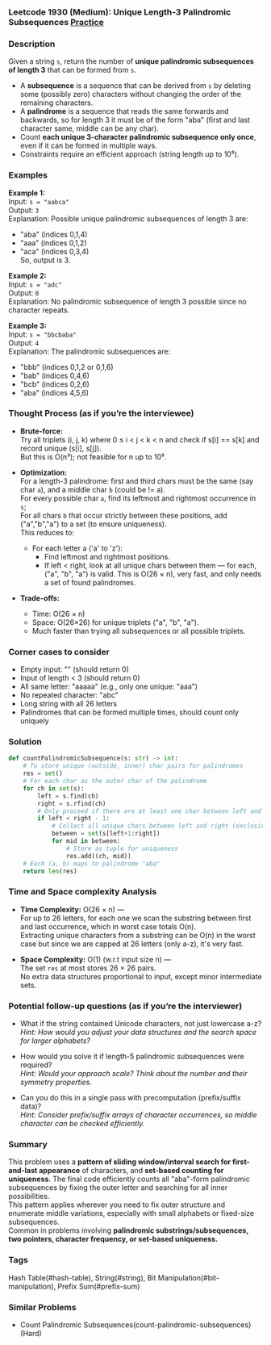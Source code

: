 ### Leetcode 1930 (Medium): Unique Length-3 Palindromic Subsequences [Practice](https://leetcode.com/problems/unique-length-3-palindromic-subsequences)

### Description  
Given a string `s`, return the number of **unique palindromic subsequences of length 3** that can be formed from `s`.  
- A **subsequence** is a sequence that can be derived from `s` by deleting some (possibly zero) characters without changing the order of the remaining characters.  
- A **palindrome** is a sequence that reads the same forwards and backwards, so for length 3 it must be of the form "aba" (first and last character same, middle can be any char).  
- Count **each unique 3-character palindromic subsequence only once**, even if it can be formed in multiple ways.  
- Constraints require an efficient approach (string length up to 10⁵).

### Examples  

**Example 1:**  
Input: `s = "aabca"`  
Output: `3`  
Explanation: Possible unique palindromic subsequences of length 3 are:  
- "aba" (indices 0,1,4)
- "aaa" (indices 0,1,2)  
- "aca" (indices 0,3,4)  
So, output is 3.

**Example 2:**  
Input: `s = "adc"`  
Output: `0`  
Explanation: No palindromic subsequence of length 3 possible since no character repeats.

**Example 3:**  
Input: `s = "bbcbaba"`  
Output: `4`  
Explanation: The palindromic subsequences are:  
- "bbb" (indices 0,1,2 or 0,1,6)
- "bab" (indices 0,4,6)
- "bcb" (indices 0,2,6)
- "aba" (indices 4,5,6)

### Thought Process (as if you’re the interviewee)  
- **Brute-force:**  
  Try all triplets (i, j, k) where 0 ≤ i < j < k < n and check if s[i] == s[k] and record unique (s[i], s[j]).  
  But this is O(n³); not feasible for n up to 10⁵.

- **Optimization:**  
  For a length-3 palindrome: first and third chars must be the same (say char `a`), and a middle char `b` (could be != a).  
  For every possible char `a`, find its leftmost and rightmost occurrence in `s`;  
  For all chars `b` that occur strictly between these positions, add ("a","b","a") to a set (to ensure uniqueness).  
  This reduces to:
    - For each letter a ('a' to 'z'):  
        - Find leftmost and rightmost positions.
        - If left < right, look at all unique chars between them — for each, ("a", "b", "a") is valid.
  This is O(26 × n), very fast, and only needs a set of found palindromes.

- **Trade-offs:**  
  - Time: O(26 × n)
  - Space: O(26×26) for unique triplets ("a", "b", "a").
  - Much faster than trying all subsequences or all possible triplets.

### Corner cases to consider  
- Empty input: "" (should return 0)
- Input of length < 3 (should return 0)
- All same letter: "aaaaa" (e.g., only one unique: "aaa")
- No repeated character: "abc"
- Long string with all 26 letters
- Palindromes that can be formed multiple times, should count only uniquely

### Solution

```python
def countPalindromicSubsequence(s: str) -> int:
    # To store unique (outside, inner) char pairs for palindromes
    res = set()
    # For each char as the outer char of the palindrome
    for ch in set(s):
        left = s.find(ch)
        right = s.rfind(ch)
        # Only proceed if there are at least one char between left and right
        if left < right - 1:
            # Collect all unique chars between left and right (exclusive)
            between = set(s[left+1:right])
            for mid in between:
                # Store as tuple for uniqueness
                res.add((ch, mid))
    # Each (a, b) maps to palindrome "aba"
    return len(res)
```

### Time and Space complexity Analysis  

- **Time Complexity:** O(26 × n) —  
  For up to 26 letters, for each one we scan the substring between first and last occurrence, which in worst case totals O(n).  
  Extracting unique characters from a substring can be O(n) in the worst case but since we are capped at 26 letters (only a-z), it's very fast.

- **Space Complexity:** O(1) (w.r.t input size n) —  
  The set `res` at most stores 26 × 26 pairs.  
  No extra data structures proportional to input, except minor intermediate sets.

### Potential follow-up questions (as if you’re the interviewer)  

- What if the string contained Unicode characters, not just lowercase a-z?  
  *Hint: How would you adjust your data structures and the search space for larger alphabets?*

- How would you solve it if length-5 palindromic subsequences were required?  
  *Hint: Would your approach scale? Think about the number and their symmetry properties.*

- Can you do this in a single pass with precomputation (prefix/suffix data)?  
  *Hint: Consider prefix/suffix arrays of character occurrences, so middle character can be checked efficiently.*

### Summary
This problem uses a **pattern of sliding window/interval search for first-and-last appearance** of characters, and **set-based counting for uniqueness**. The final code efficiently counts all "aba"-form palindromic subsequences by fixing the outer letter and searching for all inner possibilities.  
This pattern applies wherever you need to fix outer structure and enumerate middle variations, especially with small alphabets or fixed-size subsequences.  
Common in problems involving **palindromic substrings/subsequences, two pointers, character frequency, or set-based uniqueness.**

### Tags
Hash Table(#hash-table), String(#string), Bit Manipulation(#bit-manipulation), Prefix Sum(#prefix-sum)

### Similar Problems
- Count Palindromic Subsequences(count-palindromic-subsequences) (Hard)